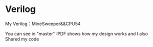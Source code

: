 # Verilog
My Verilog：MineSweeper&amp;&amp;CPU54

You can see in "master" :PDF shows how my design works and I also Shared my code

